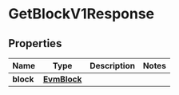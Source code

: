 
# GetBlockV1Response

## Properties
Name | Type | Description | Notes
------------ | ------------- | ------------- | -------------
**block** | [**EvmBlock**](EvmBlock.md) |  | 



